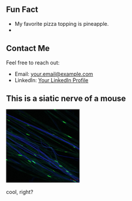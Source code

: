 

## Fun Fact
- My favorite pizza topping is pineapple.
- 
## Contact Me
Feel free to reach out:
- Email: your.email@example.com
- LinkedIn: [Your LinkedIn Profile](https://www.linkedin.com/in/karin-vardy-1990b3256)



## This is a siatic nerve of a mouse

<img src="photo.jpg" alt="My Photo" width="200" height="200">

cool, right?



